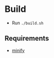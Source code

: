 # Build

- Run `./build.sh`

## Requirements

- [minify](https://github.com/tdewolff/minify/tree/master/cmd/minify)
